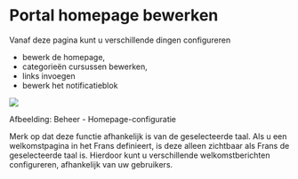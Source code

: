 # Portal homepage bewerken

Vanaf deze pagina kunt u verschillende dingen configureren

* bewerk de homepage,
* categorieën cursussen bewerken,
* links invoegen
* bewerk het notificatieblok

![](../../.gitbook/assets/images28%20%281%29.png)
 
 
Afbeelding: Beheer - Homepage-configuratie

Merk op dat deze functie afhankelijk is van de geselecteerde taal. Als u een welkomstpagina in het Frans definieert, is deze alleen zichtbaar als Frans de geselecteerde taal is. Hierdoor kunt u verschillende welkomstberichten configureren, afhankelijk van uw gebruikers.
